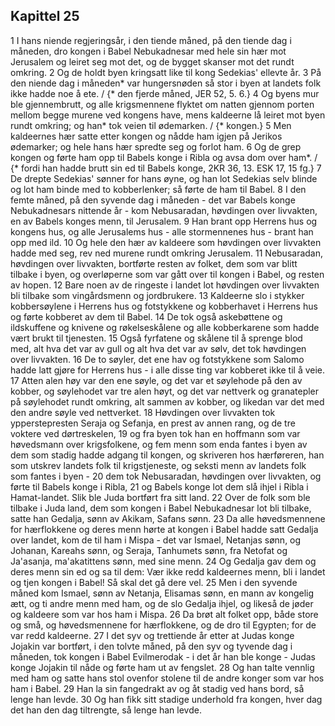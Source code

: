 ## Kapittel 25

1 I hans niende regjeringsår, i den tiende måned, på den tiende dag i måneden, dro kongen i Babel Nebukadnesar med hele sin hær mot Jerusalem og leiret seg mot det, og de bygget skanser mot det rundt omkring.
2 Og de holdt byen kringsatt like til kong Sedekias' ellevte år.
3 På den niende dag i måneden* var hungersnøden så stor i byen at landets folk ikke hadde noe å ete. / {* den fjerde måned, JER 52, 5. 6.}
4 Og byens mur ble gjennembrutt, og alle krigsmennene flyktet om natten gjennom porten mellom begge murene ved kongens have, mens kaldeerne lå leiret mot byen rundt omkring; og han* tok veien til ødemarken. / {* kongen.}
5 Men kaldeernes hær satte etter kongen og nådde ham igjen på Jerikos ødemarker; og hele hans hær spredte seg og forlot ham.
6 Og de grep kongen og førte ham opp til Babels konge i Ribla og avsa dom over ham*. / {* fordi han hadde brutt sin ed til Babels konge, 2KR 36, 13. ESK 17, 15 fg.}
7 De drepte Sedekias' sønner for hans øyne, og han lot Sedekias selv blinde og lot ham binde med to kobberlenker; så førte de ham til Babel.
8 I den femte måned, på den syvende dag i måneden - det var Babels konge Nebukadnesars nittende år - kom Nebusaradan, høvdingen over livvakten, en av Babels konges menn, til Jerusalem.
9 Han brant opp Herrens hus og kongens hus, og alle Jerusalems hus - alle stormennenes hus - brant han opp med ild.
10 Og hele den hær av kaldeere som høvdingen over livvakten hadde med seg, rev ned murene rundt omkring Jerusalem.
11 Nebusaradan, høvdingen over livvakten, bortførte resten av folket, dem som var blitt tilbake i byen, og overløperne som var gått over til kongen i Babel, og resten av hopen.
12 Bare noen av de ringeste i landet lot høvdingen over livvakten bli tilbake som vingårdsmenn og jordbrukere.
13 Kaldeerne slo i stykker kobbersøylene i Herrens hus og fotstykkene og kobberhavet i Herrens hus og førte kobberet av dem til Babel.
14 De tok også askebøttene og ildskuffene og knivene og røkelseskålene og alle kobberkarene som hadde vært brukt til tjenesten.
15 Også fyrfatene og skålene til å sprenge blod med, alt hva det var av gull og alt hva det var av sølv, det tok høvdingen over livvakten.
16 De to søyler, det ene hav og fotstykkene som Salomo hadde latt gjøre for Herrens hus - i alle disse ting var kobberet ikke til å veie.
17 Atten alen høy var den ene søyle, og det var et søylehode på den av kobber, og søylehodet var tre alen høyt, og det var nettverk og granatepler på søylehodet rundt omkring, alt sammen av kobber, og likedan var det med den andre søyle ved nettverket.
18 Høvdingen over livvakten tok ypperstepresten Seraja og Sefanja, en prest av annen rang, og de tre voktere ved dørtreskelen,
19 og fra byen tok han en hoffmann som var høvedsmann over krigsfolkene, og fem menn som enda fantes i byen av dem som stadig hadde adgang til kongen, og skriveren hos hærføreren, han som utskrev landets folk til krigstjeneste, og seksti menn av landets folk som fantes i byen -
20 dem tok Nebusaradan, høvdingen over livvakten, og førte til Babels konge i Ribla,
21 og Babels konge lot dem slå ihjel i Ribla i Hamat-landet. Slik ble Juda bortført fra sitt land.
22 Over de folk som ble tilbake i Juda land, dem som kongen i Babel Nebukadnesar lot bli tilbake, satte han Gedalja, sønn av Akikam, Safans sønn.
23 Da alle høvedsmennene for hærflokkene og deres menn hørte at kongen i Babel hadde satt Gedalja over landet, kom de til ham i Mispa - det var Ismael, Netanjas sønn, og Johanan, Kareahs sønn, og Seraja, Tanhumets sønn, fra Netofat og Ja'asanja, ma'akatittens sønn, med sine menn.
24 Og Gedalja gav dem og deres menn sin ed og sa til dem: Vær ikke redd kaldeernes menn, bli i landet og tjen kongen i Babel! Så skal det gå dere vel.
25 Men i den syvende måned kom Ismael, sønn av Netanja, Elisamas sønn, en mann av kongelig ætt, og ti andre menn med ham, og de slo Gedalja ihjel, og likeså de jøder og kaldeere som var hos ham i Mispa.
26 Da brøt alt folket opp, både store og små, og høvedsmennene for hærflokkene, og de dro til Egypten; for de var redd kaldeerne.
27 I det syv og trettiende år etter at Judas konge Jojakin var bortført, i den tolvte måned, på den syv og tyvende dag i måneden, tok kongen i Babel Evilmerodak - i det år han ble konge - Judas konge Jojakin til nåde og førte ham ut av fengslet.
28 Og han talte vennlig med ham og satte hans stol ovenfor stolene til de andre konger som var hos ham i Babel.
29 Han la sin fangedrakt av og åt stadig ved hans bord, så lenge han levde.
30 Og han fikk sitt stadige underhold fra kongen, hver dag det han den dag tiltrengte, så lenge han levde.
